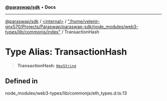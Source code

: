[**@paraswap/sdk**](../../../../README.md) • **Docs**

***

[@paraswap/sdk](../../../../globals.md) / [\<internal\>](../../../README.md) / ["/home/velenir-gnx570/Projects/Paraswap/paraswap-sdk/node\_modules/web3-types/lib/commonjs/index"](../README.md) / TransactionHash

# Type Alias: TransactionHash

> **TransactionHash**: [`HexString`](../../../type-aliases/HexString.md)

## Defined in

node\_modules/web3-types/lib/commonjs/eth\_types.d.ts:13
